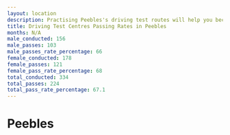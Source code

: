 ```yaml
---
layout: location
description: Practising Peebles's driving test routes will help you become more confident in your gear-changing abilities.
title: Driving Test Centres Passing Rates in Peebles
months: N/A
male_conducted: 156
male_passes: 103
male_passes_rate_percentage: 66
female_conducted: 178
female_passes: 121
female_pass_rate_percentage: 68
total_conducted: 334
total_passes: 224
total_pass_rate_percentage: 67.1
---
```


# Peebles
